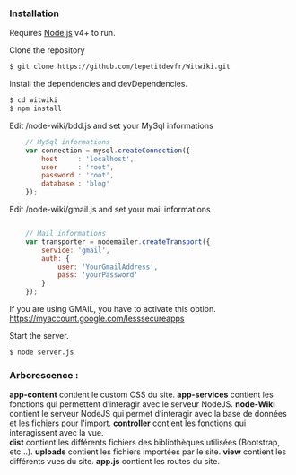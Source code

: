 ### Installation

Requires [Node.js](https://nodejs.org/) v4+ to run.

Clone the repository

```sh
$ git clone https://github.com/lepetitdevfr/Witwiki.git
```

Install the dependencies and devDependencies.

```sh
$ cd witwiki
$ npm install
```

Edit /node-wiki/bdd.js and set your MySql informations
```js
	// MySql informations
	var connection = mysql.createConnection({
        host     : 'localhost',
        user     : 'root',
        password : 'root',
        database : 'blog'
    });
```
Edit /node-wiki/gmail.js and set your mail informations
```js

	// Mail informations
	var transporter = nodemailer.createTransport({
		service: 'gmail',
		auth: {
			user: 'YourGmailAddress',
			pass: 'yourPassword'
		}
	});
```

If you are using GMAIL, you have to activate this option.
https://myaccount.google.com/lesssecureapps

Start the server.
```sh
$ node server.js
```


### Arborescence :

**app-content**  contient le custom CSS du site.
**app-services** contient les fonctions qui permettent d’interagir avec le serveur NodeJS.
**node-Wiki** contient le serveur NodeJS qui permet d’interagir avec la base de données et les fichiers pour l'import.
**controller** contient les fonctions qui interagissent avec la vue.  
**dist** contient les différents fichiers des bibliothèques utilisées (Bootstrap, etc...).
**uploads** contient les fichiers importées par le site.
**view** contient les différents vues du site.
**app.js** contient les routes du site.